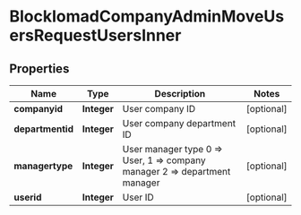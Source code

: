 

# BlockIomadCompanyAdminMoveUsersRequestUsersInner


## Properties

| Name | Type | Description | Notes |
|------------ | ------------- | ------------- | -------------|
|**companyid** | **Integer** | User company ID |  [optional] |
|**departmentid** | **Integer** | User company department ID |  [optional] |
|**managertype** | **Integer** | User manager type 0 &#x3D;&gt; User, 1 &#x3D;&gt; company manager 2 &#x3D;&gt; department manager |  [optional] |
|**userid** | **Integer** | User ID |  [optional] |



